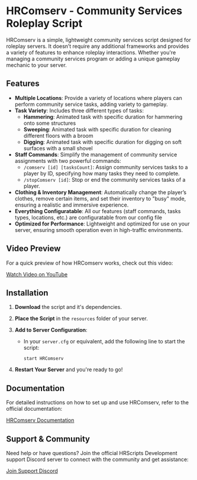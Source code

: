 # HRComserv - Community Services Roleplay Script

HRComserv is a simple, lightweight community services script designed for roleplay servers. It doesn’t require any additional frameworks and provides a variety of features to enhance roleplay interactions. Whether you're managing a community services program or adding a unique gameplay mechanic to your server.

## Features

- **Multiple Locations**: Provide a variety of locations where players can perform community service tasks, adding variety to gameplay.
- **Task Variety**: Includes three different types of tasks: 
  - **Hammering**: Animated task with specific duration for hammering onto some structures
  - **Sweeping**: Animated task with specific duration for cleaning different floors with a broom
  - **Digging**: Animated task with specific duration for digging on soft surfaces with a small shovel
- **Staff Commands**: Simplify the management of community service assignments with two powerful commands:
  - `/comserv [id] [tasksCount]`: Assign community services tasks to a player by ID, specifying how many tasks they need to complete.
  - `/stopComserv [id]`: Stop or end the community services tasks of a player.
- **Clothing & Inventory Management**: Automatically change the player’s clothes, remove certain items, and set their inventory to "busy" mode, ensuring a realistic and immersive experience.
- **Everything Configuratable**: All our features (staff commands, tasks types, locations, etc.) are configuratable from our config file
- **Optimized for Performance**: Lightweight and optimized for use on your server, ensuring smooth operation even in high-traffic environments.

## Video Preview

For a quick preview of how HRComserv works, check out this video:

[Watch Video on YouTube](https://youtube.com/watch?v=4hq8T-GZvPo)

## Installation

1. **Download** the script and it's dependencies.
   
2. **Place the Script** in the `resources` folder of your server.

3. **Add to Server Configuration**:
   - In your `server.cfg` or equivalent, add the following line to start the script:

        `start HRComserv`

4. **Restart Your Server** and you're ready to go!

## Documentation

For detailed instructions on how to set up and use HRComserv, refer to the official documentation:

[HRComserv Documentation](https://hrscripts.gitbook.io/resources/HRComserv)

## Support & Community

Need help or have questions? Join the official HRScripts Development support Discord server to connect with the community and get assistance:

[Join Support Discord](https://discord.gg/Du4gEtFn4V)